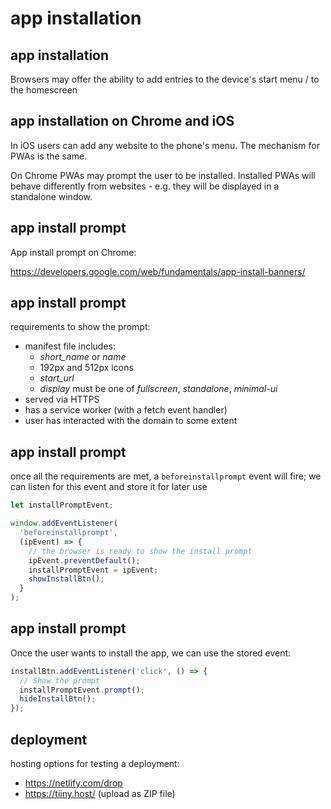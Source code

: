 # app installation

## app installation

Browsers may offer the ability to add entries to the device's start menu / to the homescreen

## app installation on Chrome and iOS

In iOS users can add any website to the phone's menu. The mechanism for PWAs is the same.

On Chrome PWAs may prompt the user to be installed. Installed PWAs will behave differently from websites - e.g. they will be displayed in a standalone window.

## app install prompt

App install prompt on Chrome:

https://developers.google.com/web/fundamentals/app-install-banners/

## app install prompt

requirements to show the prompt:

- manifest file includes:
  - _short_name_ or _name_
  - 192px and 512px icons
  - _start_url_
  - _display_ must be one of _fullscreen_, _standalone_, _minimal-ui_
- served via HTTPS
- has a service worker (with a fetch event handler)
- user has interacted with the domain to some extent

## app install prompt

once all the requirements are met, a `beforeinstallprompt` event will fire; we can listen for this event and store it for later use

```js
let installPromptEvent;

window.addEventListener(
  'beforeinstallprompt',
  (ipEvent) => {
    // the browser is ready to show the install prompt
    ipEvent.preventDefault();
    installPromptEvent = ipEvent;
    showInstallBtn();
  }
);
```

## app install prompt

Once the user wants to install the app, we can use the stored event:

```js
installBtn.addEventListener('click', () => {
  // Show the prompt
  installPromptEvent.prompt();
  hideInstallBtn();
});
```

## deployment

hosting options for testing a deployment:

- <https://netlify.com/drop>
- <https://tiiny.host/> (upload as ZIP file)
